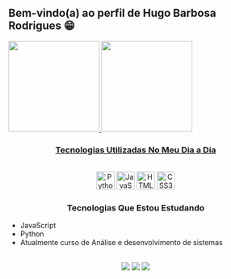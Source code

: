 ## Bem-vindo(a) ao perfil de Hugo Barbosa Rodrigues  😁
 <div>
 <div>
   <a href="https://github.com/hugobr72">
   <img height="180em" src="https://github-readme-stats.vercel.app/api?username=hugobr72&show_icons=true&theme=radical&include_all_commits=true&count_private=true"/>
   <img height="180em" src="https://github-readme-stats.vercel.app/api/top-langs/?username=hugobr72&layout=compact&langs_count=6&theme=radical"/>
</div>
 <h3 align="center">Tecnologias Utilizadas No Meu Dia a Dia</h3>
  <div align="center" valign="top">
<div style="display: inline_block"><br>
  <a href="https://www.python.org/" target="_blank" rel="noreferrer"><img src="https://raw.githubusercontent.com/danielcranney/readme-generator/main/public/icons/skills/python-colored.svg" width="36" height="36" alt="Python" /></a>
  <a href="https://developer.mozilla.org/en-US/docs/Web/JavaScript" target="_blank" rel="noreferrer"><img src="https://raw.githubusercontent.com/danielcranney/readme-generator/main/public/icons/skills/javascript-colored.svg" width="36" height="36" alt="JavaScript" /></a>
  <a href="https://developer.mozilla.org/en-US/docs/Glossary/HTML5" target="_blank" rel="noreferrer"><img src="https://raw.githubusercontent.com/danielcranney/readme-generator/main/public/icons/skills/html5-colored.svg" width="36" height="36" alt="HTML5" /></a>
  <a href="https://www.w3.org/TR/CSS/#css" target="_blank" rel="noreferrer"><img src="https://raw.githubusercontent.com/danielcranney/readme-generator/main/public/icons/skills/css3-colored.svg" width="36" height="36" alt="CSS3" /></a>
</div>
</div>
 </div>
 <div>
 <h3 align="center"> Tecnologias Que Estou Estudando</h3>
  <ul>
  <li>JavaScript</li>
  <li>Python</li>
  <li>Atualmente curso de Análise e desenvolvimento de sistemas</li>
  </ul>
 </div> 
 
 <br>
 <div align="center">
<div> 
  <a href="https://instagram.com/hugobrod_" target="_blank"><img src="https://img.shields.io/badge/-Instagram-%23E4405F?style=for-the-badge&logo=instagram&logoColor=white" target="_blank"></a>
  <a href = "mailto:hugobrod72@gmail.com"><img src="https://img.shields.io/badge/-Gmail-%23333?style=for-the-badge&logo=gmail&logoColor=white" target="_blank"></a>
  <a href="https://www.linkedin.com/in/hugo-barbosa-rodrigues-090797243/" target="_blank"><img src="https://img.shields.io/badge/-LinkedIn-%230077B5?style=for-the-badge&logo=linkedin&logoColor=white" target="_blank"></a> 
 </div>
  </div>
 

